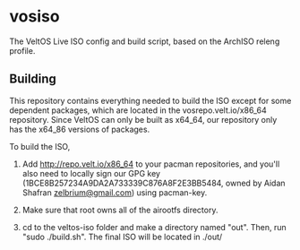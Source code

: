 vosiso
==========

The VeltOS Live ISO config and build script, based on the ArchISO releng profile.

Building
--------

This repository contains everything needed to build the ISO except for some dependent packages, which are located in the vosrepo.velt.io/x86_64 repository. Since VeltOS can only be built as x64_64, our repository only has the x64_86 versions of packages.

To build the ISO,

1) Add http://repo.velt.io/x86_64 to your pacman repositories, and you'll also need to locally sign our GPG key (1BCE8B257234A9DA2A733339C876A8F2E3BB5484, owned by Aidan Shafran <zelbrium@gmail.com>) using pacman-key.

2) Make sure that root owns all of the airootfs directory.

3) cd to the veltos-iso folder and make a directory named "out". Then, run "sudo ./build.sh". The final ISO will be located in ./out/
